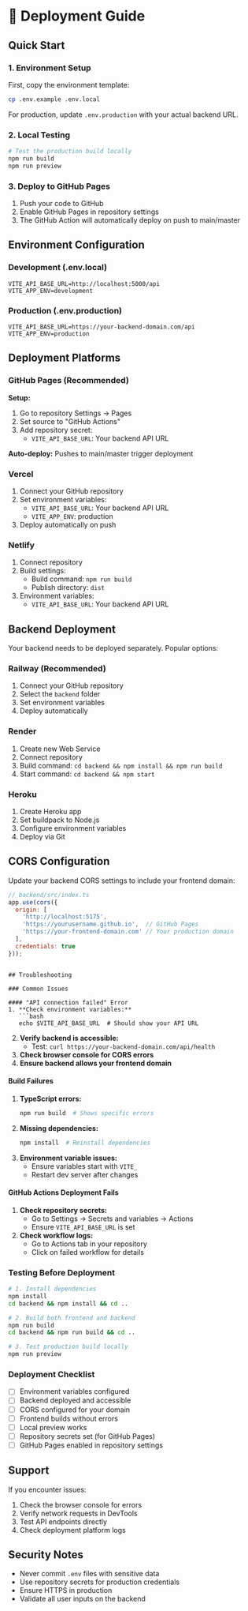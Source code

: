 # 🚀 Deployment Guide

## Quick Start

### 1. Environment Setup
First, copy the environment template:
```bash
cp .env.example .env.local
```

For production, update `.env.production` with your actual backend URL.

### 2. Local Testing
```bash
# Test the production build locally
npm run build
npm run preview
```

### 3. Deploy to GitHub Pages
1. Push your code to GitHub
2. Enable GitHub Pages in repository settings
3. The GitHub Action will automatically deploy on push to main/master

## Environment Configuration

### Development (.env.local)
```env
VITE_API_BASE_URL=http://localhost:5000/api
VITE_APP_ENV=development
```

### Production (.env.production)
```env
VITE_API_BASE_URL=https://your-backend-domain.com/api
VITE_APP_ENV=production
```

## Deployment Platforms

### GitHub Pages (Recommended)
**Setup:**
1. Go to repository Settings → Pages
2. Set source to "GitHub Actions"
3. Add repository secret:
   - `VITE_API_BASE_URL`: Your backend API URL

**Auto-deploy:** Pushes to main/master trigger deployment

### Vercel
1. Connect your GitHub repository
2. Set environment variables:
   - `VITE_API_BASE_URL`: Your backend API URL
   - `VITE_APP_ENV`: production
3. Deploy automatically on push

### Netlify
1. Connect repository
2. Build settings:
   - Build command: `npm run build`
   - Publish directory: `dist`
3. Environment variables:
   - `VITE_API_BASE_URL`: Your backend API URL

## Backend Deployment

Your backend needs to be deployed separately. Popular options:

### Railway (Recommended)
1. Connect your GitHub repository
2. Select the `backend` folder
3. Set environment variables
4. Deploy automatically

### Render
1. Create new Web Service
2. Connect repository
3. Build command: `cd backend && npm install && npm run build`
4. Start command: `cd backend && npm start`

### Heroku
1. Create Heroku app
2. Set buildpack to Node.js
3. Configure environment variables
4. Deploy via Git

## CORS Configuration

Update your backend CORS settings to include your frontend domain:

```javascript
// backend/src/index.ts
app.use(cors({
  origin: [
    'http://localhost:5175',
    'https://yourusername.github.io',  // GitHub Pages
    'https://your-frontend-domain.com' // Your production domain
  ],
  credentials: true
}));
```

```

## Troubleshooting

### Common Issues

#### "API connection failed" Error
1. **Check environment variables:**
   ```bash
   echo $VITE_API_BASE_URL  # Should show your API URL
   ```
2. **Verify backend is accessible:**
   - Test: `curl https://your-backend-domain.com/api/health`
3. **Check browser console for CORS errors**
4. **Ensure backend allows your frontend domain**

#### Build Failures
1. **TypeScript errors:**
   ```bash
   npm run build  # Shows specific errors
   ```
2. **Missing dependencies:**
   ```bash
   npm install  # Reinstall dependencies
   ```
3. **Environment variable issues:**
   - Ensure variables start with `VITE_`
   - Restart dev server after changes

#### GitHub Actions Deployment Fails
1. **Check repository secrets:**
   - Go to Settings → Secrets and variables → Actions
   - Ensure `VITE_API_BASE_URL` is set
2. **Check workflow logs:**
   - Go to Actions tab in your repository
   - Click on failed workflow for details

### Testing Before Deployment

```bash
# 1. Install dependencies
npm install
cd backend && npm install && cd ..

# 2. Build both frontend and backend
npm run build
cd backend && npm run build && cd ..

# 3. Test production build locally
npm run preview
```

### Deployment Checklist

- [ ] Environment variables configured
- [ ] Backend deployed and accessible
- [ ] CORS configured for your domain
- [ ] Frontend builds without errors
- [ ] Local preview works
- [ ] Repository secrets set (for GitHub Pages)
- [ ] GitHub Pages enabled in repository settings

## Support

If you encounter issues:
1. Check the browser console for errors
2. Verify network requests in DevTools
3. Test API endpoints directly
4. Check deployment platform logs

## Security Notes

- Never commit `.env` files with sensitive data
- Use repository secrets for production credentials
- Ensure HTTPS in production
- Validate all user inputs on the backend